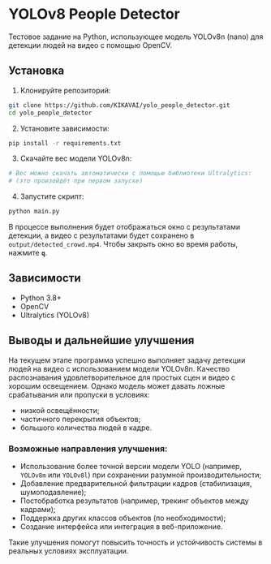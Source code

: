 # YOLOv8 People Detector

Тестовое задание на Python, использующее модель YOLOv8n (nano) для детекции людей на видео с помощью OpenCV.

## Установка

1. Клонируйте репозиторий:
```bash
git clone https://github.com/KIKAVAI/yolo_people_detector.git
cd yolo_people_detector
```

2. Установите зависимости:
```bash
pip install -r requirements.txt
```

3. Скачайте вес модели YOLOv8n:
```bash
# Вес можно скачать автоматически с помощью библиотеки Ultralytics:
# (это произойдёт при первом запуске)
```

4. Запустите скрипт:
```bash
python main.py
```

В процессе выполнения будет отображаться окно с результатами детекции, а видео с результатами будет сохранено в `output/detected_crowd.mp4`. Чтобы закрыть окно во время работы, нажмите **`q`**.

## Зависимости

- Python 3.8+
- OpenCV
- Ultralytics (YOLOv8)

## Выводы и дальнейшие улучшения

На текущем этапе программа успешно выполняет задачу детекции людей на видео с использованием модели YOLOv8n. Качество распознавания удовлетворительное для простых сцен и видео с хорошим освещением. Однако модель может давать ложные срабатывания или пропуски в условиях:

- низкой освещённости;
- частичного перекрытия объектов;
- большого количества людей в кадре.

### Возможные направления улучшения:
- Использование более точной версии модели YOLO (например, `YOLOv8m` или `YOLOv8l`) при сохранении разумной производительности;
- Добавление предварительной фильтрации кадров (стабилизация, шумоподавление);
- Постобработка результатов (например, трекинг объектов между кадрами);
- Поддержка других классов объектов (по необходимости);
- Создание интерфейса или интеграция в веб-приложение.

Такие улучшения помогут повысить точность и устойчивость системы в реальных условиях эксплуатации.